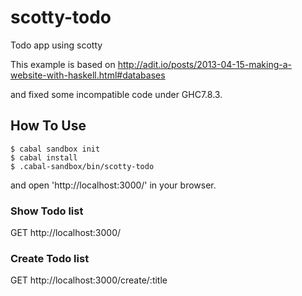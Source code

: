 # scotty-todo

Todo app using scotty

This example is based on
http://adit.io/posts/2013-04-15-making-a-website-with-haskell.html#databases

and fixed some incompatible code under GHC7.8.3.

## How To Use

```
$ cabal sandbox init
$ cabal install
$ .cabal-sandbox/bin/scotty-todo
```

and  open 'http://localhost:3000/' in your browser.

### Show Todo list
GET http://localhost:3000/

### Create Todo list
GET http://localhost:3000/create/:title
